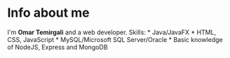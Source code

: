 # Info about me
I'm **Omar Temirgali** and a web developer.
Skills:
    * Java/JavaFX
    * HTML, CSS, JavaScript
    * MySQL/Microsoft SQL Server/Oracle
    * Basic knowledge of NodeJS, Express and MongoDB
